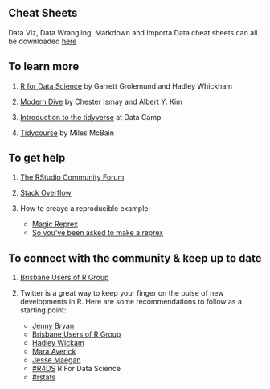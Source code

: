 ## Cheat Sheets 

Data Viz, Data Wrangling, Markdown and Importa Data cheat sheets can all be downloaded [here](https://www.rstudio.com/resources/cheatsheets/)

## To learn more 

1. [R for Data Science](http://r4ds.had.co.nz/) by Garrett Grolemund and Hadley Whickham

2. [Modern Dive](http://moderndive.com/) by Chester Ismay and Albert Y. Kim

3. [Introduction to the tidyverse](https://www.datacamp.com/courses/introduction-to-the-tidyverse) at Data Camp

4. [Tidycourse](https://github.com/MilesMcBain/tidycourse) by Miles McBain

## To get help

1. [The RStudio Community Forum](https://community.rstudio.com)

2. [Stack Overflow](https://stackoverflow.com/questions/tagged/r)

3. How to creaye a reproducible example:
    - [Magic Reprex](http://www.njtierney.com/post/2017/01/11/magic-reprex/)
    - [So you've been asked to make a reprex](https://www.jessemaegan.com/post/so-you-ve-been-asked-to-make-a-reprex.html)


## To connect with the community & keep up to date

1. [Brisbane Users of R Group](https://www.meetup.com/Brisbane-Users-of-R-Group-BURGr)

2. Twitter is a great way to keep your finger on the pulse of new developments in R. Here are some recommendations to follow as a starting point:    
    - [Jenny Bryan](https://twitter.com/JennyBryan)
    - [Brisbane Users of R Group](https://twitter.com/openburgr)
    - [Hadley Wickam](https://twitter.com/hadleywickham)
    - [Mara Averick](https://twitter.com/dataandme)
    - [Jesse Maegan](https://twitter.com/kierisi) 
    - [#R4DS](https://twitter.com/search?q=%23R4DS&src=typd) R For Data Science
    - [#rstats](https://twitter.com/search?q=%23rstats&src=typd)


